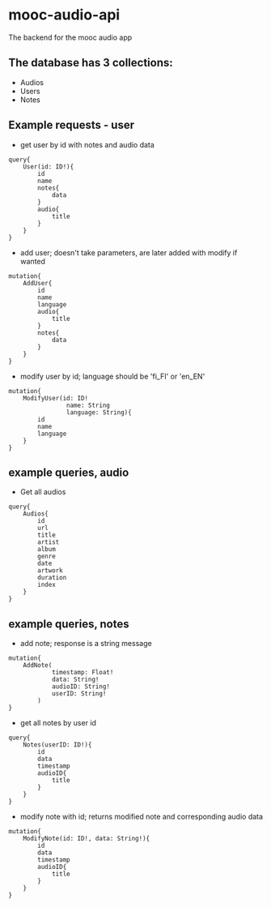 # mooc-audio-api

The backend for the mooc audio app

## The database has 3 collections:

 - Audios
 - Users
 - Notes

## Example requests - user

 - get user by id with notes and audio data
```
query{
    User(id: ID!){
        id
        name
        notes{
            data
        }
        audio{
            title
        }
    }
}
```

 - add user; doesn't take parameters, are later added with modify if wanted
```
mutation{
    AddUser{
        id
        name
        language
        audio{
            title
        }
        notes{
            data
        }
    }
}

````
 - modify user by id; language should be 'fi_FI' or 'en_EN' 
``` 
mutation{
    ModifyUser(id: ID!
                name: String
                language: String){
        id
        name
        language
    }
}
```

## example queries, audio

 - Get all audios
```
query{
    Audios{
        id
        url
        title
        artist
        album
        genre
        date
        artwork
        duration
        index
    }
}
```

## example queries, notes

 - add note; response is a string message
```
mutation{
    AddNote(
            timestamp: Float!
            data: String!         
            audioID: String!           
            userID: String!
        )
}
```

 - get all notes by user id
```
query{
    Notes(userID: ID!){
        id
        data
        timestamp
        audioID{
            title
        }
    }
}
```

 - modify note with id; returns modified note and corresponding audio data
```
mutation{
    ModifyNote(id: ID!, data: String!){
        id
        data
        timestamp
        audioID{
            title
        }
    }
}
```
